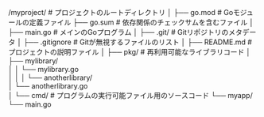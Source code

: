 /myproject/                     # プロジェクトのルートディレクトリ
│
├── go.mod                      # Goモジュールの定義ファイル
├── go.sum                      # 依存関係のチェックサムを含むファイル
│
├── main.go                     # メインのGoプログラム
│
├── .git/                       # Gitリポジトリのメタデータ
│
├── .gitignore                  # Gitが無視するファイルのリスト
│
├── README.md                   # プロジェクトの説明ファイル
│
├── pkg/                        # 再利用可能なライブラリコード
│   ├── mylibrary/              
│   │   └── mylibrary.go        
│   │
│   └── anotherlibrary/         
│       └── anotherlibrary.go   
│
└── cmd/                        # プログラムの実行可能ファイル用のソースコード
    └── myapp/                  
        └── main.go             
